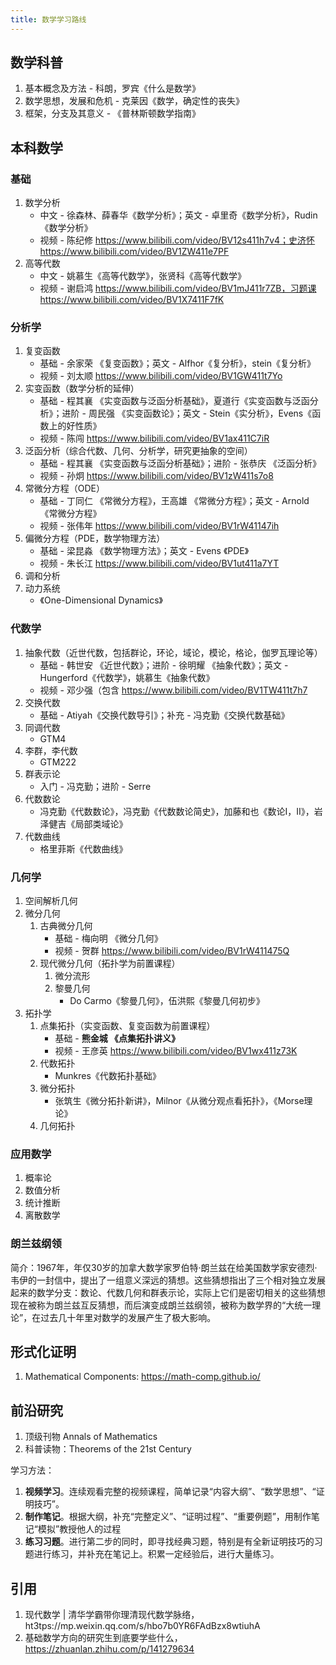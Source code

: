 ```yaml
---
title: 数学学习路线
---
```


## 数学科普
1. 基本概念及方法 - 科朗，罗宾《什么是数学》
2. 数学思想，发展和危机 - 克莱因《数学，确定性的丧失》
3. 框架，分支及其意义 - 《普林斯顿数学指南》

## 本科数学

### 基础

1. 数学分析 
    * 中文 - 徐森林、薛春华《数学分析》；英文 - 卓里奇《数学分析》，Rudin《数学分析》
    * 视频 - 陈纪修 https://www.bilibili.com/video/BV12s411h7v4；史济怀 https://www.bilibili.com/video/BV1ZW411e7PF
2. 高等代数
    * 中文 - 姚慕生《高等代数学》，张贤科《高等代数学》
    * 视频 - 谢启鸿 https://www.bilibili.com/video/BV1mJ411r7ZB，习题课 https://www.bilibili.com/video/BV1X7411F7fK


### 分析学
1. 复变函数
    * 基础 - 余家荣 《复变函数》；英文 - Alfhor《复分析》，stein《复分析》
    * 视频 - 刘太顺 https://www.bilibili.com/video/BV1GW411t7Yo
2. 实变函数（数学分析的延伸）
    * 基础 - 程其襄 《实变函数与泛函分析基础》，夏道行《实变函数与泛函分析》；进阶 - 周民强 《实变函数论》；英文 - Stein《实分析》，Evens《函数上的好性质》
    * 视频 - 陈闯 https://www.bilibili.com/video/BV1ax411C7iR
3. 泛函分析（综合代数、几何、分析学，研究更抽象的空间）
    * 基础 - 程其襄 《实变函数与泛函分析基础》；进阶 - 张恭庆 《泛函分析》
    * 视频 - 孙炯 https://www.bilibili.com/video/BV1zW411s7o8
4. 常微分方程（ODE）
    * 基础 - 丁同仁 《常微分方程》，王高雄 《常微分方程》；英文 - Arnold《常微分方程》
    * 视频 - 张伟年 https://www.bilibili.com/video/BV1rW41147ih
5. 偏微分方程（PDE，数学物理方法）
    * 基础 - 梁昆淼 《数学物理方法》；英文 - Evens 《PDE》
    * 视频 - 朱长江 https://www.bilibili.com/video/BV1ut411a7YT
6. 调和分析
7. 动力系统
   * 《One-Dimensional Dynamics》


### 代数学
1. 抽象代数（近世代数，包括群论，环论，域论，模论，格论，伽罗瓦理论等）
   * 基础 - 韩世安 《近世代数》；进阶 - 徐明耀 《抽象代数》；英文 - Hungerford《代数学》，姚慕生《抽象代数》
   * 视频 - 邓少强（包含 https://www.bilibili.com/video/BV1TW411t7h7
2. 交换代数
    * 基础 - Atiyah《交换代数导引》；补充 - 冯克勤《交换代数基础》
3. 同调代数
   * GTM4 
4. 李群，李代数
   * GTM222 
5. 群表示论
   * 入门 - 冯克勤；进阶 - Serre 
6. 代数数论
   * 冯克勤《代数数论》，冯克勤《代数数论简史》，加藤和也《数论I，II》，岩泽健吉《局部类域论》 
7. 代数曲线
    * 格里菲斯《代数曲线》


### 几何学
1. 空间解析几何
2. 微分几何
   1. 古典微分几何
       * 基础 - 梅向明 《微分几何》
       * 视频 - 贺群 https://www.bilibili.com/video/BV1rW411475Q
   2. 现代微分几何（拓扑学为前置课程）
      1. 微分流形
      2. 黎曼几何
         * Do Carmo《黎曼几何》，伍洪熙《黎曼几何初步》 
3. 拓扑学
   1. 点集拓扑（实变函数、复变函数为前置课程）
      * 基础 - **熊金城 《点集拓扑讲义》**
      * 视频 - 王彦英 https://www.bilibili.com/video/BV1wx411z73K
   2. 代数拓扑
      * Munkres《代数拓扑基础》 
   4. 微分拓扑
      * 张筑生《微分拓扑新讲》，Milnor《从微分观点看拓扑》，《Morse理论》 
   6. 几何拓扑


### 应用数学
1. 概率论
2. 数值分析
3. 统计推断
4. 离散数学 

### 朗兰兹纲领
简介：1967年，年仅30岁的加拿大数学家罗伯特·朗兰兹在给美国数学家安德烈·韦伊的一封信中，提出了一组意义深远的猜想。这些猜想指出了三个相对独立发展起来的数学分支：数论、代数几何和群表示论，实际上它们是密切相关的这些猜想现在被称为朗兰兹互反猜想，而后演变成朗兰兹纲领，被称为数学界的“大统一理论”，在过去几十年里对数学的发展产生了极大影响。

## 形式化证明
1. Mathematical Components: https://math-comp.github.io/

## 前沿研究
1. 顶级刊物 Annals of Mathematics
2. 科普读物：Theorems of the 21st Century

学习方法：
1. **视频学习**。连续观看完整的视频课程，简单记录“内容大纲”、“数学思想”、“证明技巧”。
2. **制作笔记**。根据大纲，补充“完整定义”、“证明过程”、“重要例题”，用制作笔记“模拟”教授他人的过程
3. **练习习题**。进行第二步的同时，即寻找经典习题，特别是有全新证明技巧的习题进行练习，并补充在笔记上。积累一定经验后，进行大量练习。


## 引用
1. 现代数学 | 清华学霸带你理清现代数学脉络，ht3tps://mp.weixin.qq.com/s/hbo7b0YR6FAdBzx8wtiuhA
2. 基础数学方向的研究生到底要学些什么，https://zhuanlan.zhihu.com/p/141279634